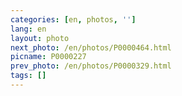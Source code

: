 ```yaml
---
categories: [en, photos, '']
lang: en
layout: photo
next_photo: /en/photos/P0000464.html
picname: P0000227
prev_photo: /en/photos/P0000329.html
tags: []
---
```

